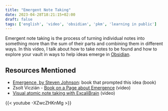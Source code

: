 ```yaml
---
title: "Emergent Note Taking"
date: 2023-04-28T18:21:15+02:00
draft: false
tags: ['english', 'video', 'obsidian', 'pkm', 'learning in public']
---
```

Emergent note taking is the process of turning individual notes into something more than the sum of their parts and combining them in different ways. In this video, I talk about how to take notes to be found and how to explore your vault in ways to help ideas emerge in [Obsidian](https://obsidian.md/).

## Resources Mentioned

- [Emergence, by Steven Johnson](https://amzn.to/3LlgLn7): book that prompted this idea (book)
- Zsolt Viczián - [Book on a Page about Emergence](https://www.youtube.com/watch?v=4GTh0A6fp7U) (video)
- [Visual atomic note taking with ExcaliBrain](https://www.youtube.com/watch?v=GqrczIftYyA) (video)

{{< youtube -XZwcZHKnMg >}}